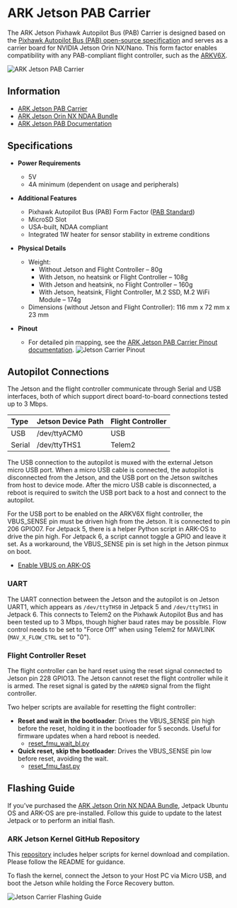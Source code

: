 # ARK Jetson PAB Carrier



The ARK Jetson Pixhawk Autopilot Bus (PAB) Carrier is designed based on the [Pixhawk Autopilot Bus (PAB) open-source specification](https://github.com/pixhawk/Pixhawk-Standards/blob/master/DS-010%20Pixhawk%20Autopilot%20Bus%20Standard.pdf) and serves as a carrier board for NVIDIA Jetson Orin NX/Nano. This form factor enables compatibility with any PAB-compliant flight controller, such as the [ARKV6X](https://arkelectron.com/product/arkv6x/).

![ARK Jetson PAB Carrier](../../assets/companion_computer/ark_jetson_pab_carrier/ark_jetson_pab_carrier.jpg)

## Information

* [ARK Jetson PAB Carrier](https://arkelectron.com/product/ark-jetson-pab-carrier/)
* [ARK Jetson Orin NX NDAA Bundle](https://arkelectron.com/product/ark-jetson-orin-nx-ndaa-bundle/)
* [ARK Jetson PAB Documentation](https://arkelectron.gitbook.io/ark-documentation/flight-controllers/ark-jetson-pab-carrier)

## Specifications

- **Power Requirements**
  - 5V
  - 4A minimum (dependent on usage and peripherals)

- **Additional Features**
  - Pixhawk Autopilot Bus (PAB) Form Factor ([PAB Standard](https://github.com/pixhawk/Pixhawk-Standards/blob/master/DS-010%20Pixhawk%20Autopilot%20Bus%20Standard.pdf))
  - MicroSD Slot
  - USA-built, NDAA compliant
  - Integrated 1W heater for sensor stability in extreme conditions

- **Physical Details**
  - Weight:
    - Without Jetson and Flight Controller – 80g
    - With Jetson, no heatsink or Flight Controller – 108g
    - With Jetson and heatsink, no Flight Controller – 160g
    - With Jetson, heatsink, Flight Controller, M.2 SSD, M.2 WiFi Module – 174g
  - Dimensions (without Jetson and Flight Controller): 116 mm x 72 mm x 23 mm

- **Pinout**
  - For detailed pin mapping, see the [ARK Jetson PAB Carrier Pinout documentation](https://arkelectron.gitbook.io/ark-documentation/flight-controllers/ark-jetson-pab-carrier/pinout).
  ![Jetson Carrier Pinout](../../assets/companion_computer/ark_jetson_pab_carrier/ark_jetson_carrier_pinout.png)


## Autopilot Connections

The Jetson and the flight controller communicate through Serial and USB interfaces, both of which support direct board-to-board connections tested up to 3 Mbps.

| Type   | Jetson Device Path | Flight Controller |
| :----- | :------------------ | :---------------- |
| USB    | /dev/ttyACM0       | USB               |
| Serial | /dev/ttyTHS1       | Telem2            |

The USB connection to the autopilot is muxed with the external Jetson micro USB port. When a micro USB cable is connected, the autopilot is disconnected from the Jetson, and the USB port on the Jetson switches from host to device mode. After the micro USB cable is disconnected, a reboot is required to switch the USB port back to a host and connect to the autopilot.

For the USB port to be enabled on the ARKV6X flight controller, the VBUS_SENSE pin must be driven high from the Jetson. It is connected to pin 206 GPIO07. For Jetpack 5, there is a helper Python script in ARK-OS to drive the pin high. For Jetpack 6, a script cannot toggle a GPIO and leave it set. As a workaround, the VBUS_SENSE pin is set high in the Jetson pinmux on boot.

- [Enable VBUS on ARK-OS](https://github.com/ARK-Electronics/ARK-OS/blob/main/platform/jetson/scripts/vbus_enable.py)

### UART

The UART connection between the Jetson and the autopilot is on Jetson UART1, which appears as `/dev/ttyTHS0` in Jetpack 5 and `/dev/ttyTHS1` in Jetpack 6. This connects to Telem2 on the Pixhawk Autopilot Bus and has been tested up to 3 Mbps, though higher baud rates may be possible. Flow control needs to be set to "Force Off" when using Telem2 for MAVLINK (`MAV_X_FLOW_CTRL` set to "0").

### Flight Controller Reset

The flight controller can be hard reset using the reset signal connected to Jetson pin 228 GPIO13. The Jetson cannot reset the flight controller while it is armed. The reset signal is gated by the `nARMED` signal from the flight controller.

Two helper scripts are available for resetting the flight controller:
- **Reset and wait in the bootloader**: Drives the VBUS_SENSE pin high before the reset, holding it in the bootloader for 5 seconds. Useful for firmware updates when a hard reboot is needed.
  - [reset_fmu_wait_bl.py](https://github.com/ARK-Electronics/ARK-OS/blob/main/platform/jetson/scripts/reset_fmu_wait_bl.py)
- **Quick reset, skip the bootloader**: Drives the VBUS_SENSE pin low before reset, avoiding the wait.
  - [reset_fmu_fast.py](https://github.com/ARK-Electronics/ARK-OS/blob/main/platform/jetson/scripts/reset_fmu_fast.py)


## Flashing Guide

If you’ve purchased the [ARK Jetson Orin NX NDAA Bundle](https://arkelectron.com/product/ark-jetson-orin-nx-ndaa-bundle/), Jetpack Ubuntu OS and ARK-OS are pre-installed. Follow this guide to update to the latest Jetpack or to perform an initial flash.

### ARK Jetson Kernel GitHub Repository
This [repository](https://github.com/ARK-Electronics/ark_jetson_kernel) includes helper scripts for kernel download and compilation. Please follow the README for guidance.

To flash the kernel, connect the Jetson to your Host PC via Micro USB, and boot the Jetson while holding the Force Recovery button.

  ![Jetson Carrier Flashing Guide](../../assets/companion_computer/ark_jetson_pab_carrier/ark_jetson_flashing_guide.png)



